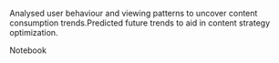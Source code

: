 Analysed user behaviour and viewing patterns to uncover content consumption trends.Predicted future trends to aid in content strategy optimization.

Notebook


